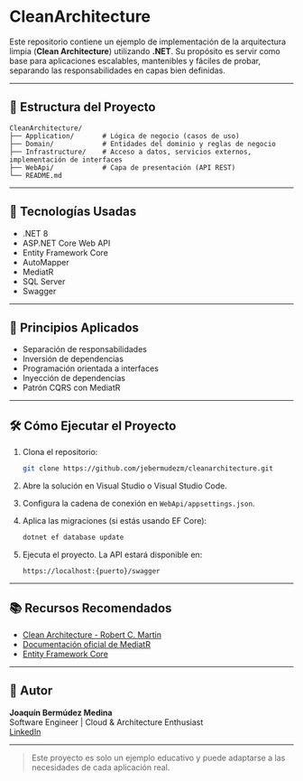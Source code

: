 # CleanArchitecture

Este repositorio contiene un ejemplo de implementación de la arquitectura limpia (**Clean Architecture**) utilizando **.NET**. Su propósito es servir como base para aplicaciones escalables, mantenibles y fáciles de probar, separando las responsabilidades en capas bien definidas.

---

## 🧱 Estructura del Proyecto

```text
CleanArchitecture/
├── Application/       # Lógica de negocio (casos de uso)
├── Domain/            # Entidades del dominio y reglas de negocio
├── Infrastructure/    # Acceso a datos, servicios externos, implementación de interfaces
├── WebApi/            # Capa de presentación (API REST)
└── README.md
```

---

## 🚀 Tecnologías Usadas

- .NET 8
- ASP.NET Core Web API
- Entity Framework Core
- AutoMapper
- MediatR
- SQL Server
- Swagger

---

## 📌 Principios Aplicados

- Separación de responsabilidades  
- Inversión de dependencias  
- Programación orientada a interfaces  
- Inyección de dependencias  
- Patrón CQRS con MediatR

---

## 🛠️ Cómo Ejecutar el Proyecto

1. Clona el repositorio:

   ```bash
   git clone https://github.com/jebermudezm/cleanarchitecture.git
   ```

2. Abre la solución en Visual Studio o Visual Studio Code.

3. Configura la cadena de conexión en `WebApi/appsettings.json`.

4. Aplica las migraciones (si estás usando EF Core):

   ```bash
   dotnet ef database update
   ```

5. Ejecuta el proyecto. La API estará disponible en:

   ```
   https://localhost:{puerto}/swagger
   ```

---

## 📚 Recursos Recomendados

- [Clean Architecture - Robert C. Martin](https://www.amazon.com/Clean-Architecture-Craftsmans-Software-Structure/dp/0134494164)
- [Documentación oficial de MediatR](https://github.com/jbogard/MediatR)
- [Entity Framework Core](https://learn.microsoft.com/en-us/ef/core/)

---

## 🙋 Autor

**Joaquín Bermúdez Medina**  
Software Engineer | Cloud & Architecture Enthusiast  
[LinkedIn](https://www.linkedin.com/in/tuusuario/) <!-- opcional -->

---

> Este proyecto es solo un ejemplo educativo y puede adaptarse a las necesidades de cada aplicación real.
